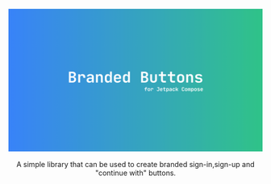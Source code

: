 ![Banner image](images/banner.png)
<p align = "center"> A simple library that can be used to create branded sign-in,sign-up and "continue with" buttons. </p>

